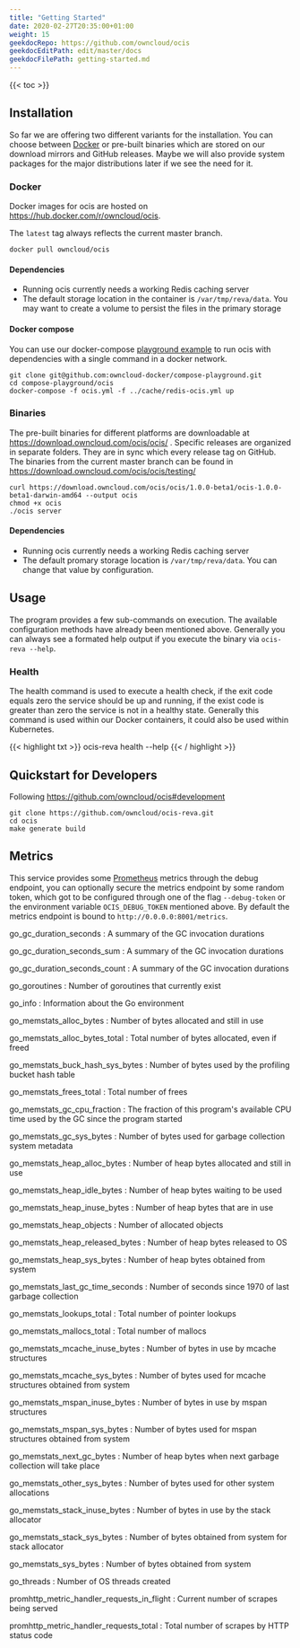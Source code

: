 ```yaml
---
title: "Getting Started"
date: 2020-02-27T20:35:00+01:00
weight: 15
geekdocRepo: https://github.com/owncloud/ocis
geekdocEditPath: edit/master/docs
geekdocFilePath: getting-started.md
---
```


{{< toc >}}

## Installation

So far we are offering two different variants for the installation. You can choose between [Docker](https://www.docker.com/) or pre-built binaries which are stored on our download mirrors and GitHub releases. Maybe we will also provide system packages for the major distributions later if we see the need for it.

### Docker

Docker images for ocis are hosted on https://hub.docker.com/r/owncloud/ocis.

The `latest` tag always reflects the current master branch.

```console
docker pull owncloud/ocis
```

#### Dependencies

- Running ocis currently needs a working Redis caching server
- The default storage location in the container is `/var/tmp/reva/data`. You may want to create a volume to persist the files in the primary storage

#### Docker compose

You can use our docker-compose [playground example](https://github.com/owncloud-docker/compose-playground/tree/master/ocis) to run ocis with dependencies with a single command in a docker network.

```console
git clone git@github.com:owncloud-docker/compose-playground.git
cd compose-playground/ocis
docker-compose -f ocis.yml -f ../cache/redis-ocis.yml up
```

### Binaries

The pre-built binaries for different platforms are downloadable at https://download.owncloud.com/ocis/ocis/ . Specific releases are organized in separate folders. They are in sync which every release tag on GitHub. The binaries from the current master branch can be found in https://download.owncloud.com/ocis/ocis/testing/

```console
curl https://download.owncloud.com/ocis/ocis/1.0.0-beta1/ocis-1.0.0-beta1-darwin-amd64 --output ocis
chmod +x ocis
./ocis server
```

#### Dependencies

- Running ocis currently needs a working Redis caching server
- The default promary storage location is `/var/tmp/reva/data`. You can change that value by configuration.

## Usage

The program provides a few sub-commands on execution. The available configuration methods have already been mentioned above. Generally you can always see a formated help output if you execute the binary via `ocis-reva --help`.

### Health

The health command is used to execute a health check, if the exit code equals zero the service should be up and running, if the exist code is greater than zero the service is not in a healthy state. Generally this command is used within our Docker containers, it could also be used within Kubernetes.

{{< highlight txt >}}
ocis-reva health --help
{{< / highlight >}}

## Quickstart for Developers

Following https://github.com/owncloud/ocis#development

```console
git clone https://github.com/owncloud/ocis-reva.git
cd ocis
make generate build
```

## Metrics

This service provides some [Prometheus](https://prometheus.io/) metrics through the debug endpoint, you can optionally secure the metrics endpoint by some random token, which got to be configured through one of the flag `--debug-token` or the environment variable `OCIS_DEBUG_TOKEN` mentioned above. By default the metrics endpoint is bound to `http://0.0.0.0:8001/metrics`.

go_gc_duration_seconds
: A summary of the GC invocation durations

go_gc_duration_seconds_sum
: A summary of the GC invocation durations

go_gc_duration_seconds_count
: A summary of the GC invocation durations

go_goroutines
: Number of goroutines that currently exist

go_info
: Information about the Go environment

go_memstats_alloc_bytes
: Number of bytes allocated and still in use

go_memstats_alloc_bytes_total
: Total number of bytes allocated, even if freed

go_memstats_buck_hash_sys_bytes
: Number of bytes used by the profiling bucket hash table

go_memstats_frees_total
: Total number of frees

go_memstats_gc_cpu_fraction
: The fraction of this program's available CPU time used by the GC since the program started

go_memstats_gc_sys_bytes
: Number of bytes used for garbage collection system metadata

go_memstats_heap_alloc_bytes
: Number of heap bytes allocated and still in use

go_memstats_heap_idle_bytes
: Number of heap bytes waiting to be used

go_memstats_heap_inuse_bytes
: Number of heap bytes that are in use

go_memstats_heap_objects
: Number of allocated objects

go_memstats_heap_released_bytes
: Number of heap bytes released to OS

go_memstats_heap_sys_bytes
: Number of heap bytes obtained from system

go_memstats_last_gc_time_seconds
: Number of seconds since 1970 of last garbage collection

go_memstats_lookups_total
: Total number of pointer lookups

go_memstats_mallocs_total
: Total number of mallocs

go_memstats_mcache_inuse_bytes
: Number of bytes in use by mcache structures

go_memstats_mcache_sys_bytes
: Number of bytes used for mcache structures obtained from system

go_memstats_mspan_inuse_bytes
: Number of bytes in use by mspan structures

go_memstats_mspan_sys_bytes
: Number of bytes used for mspan structures obtained from system

go_memstats_next_gc_bytes
: Number of heap bytes when next garbage collection will take place

go_memstats_other_sys_bytes
: Number of bytes used for other system allocations

go_memstats_stack_inuse_bytes
: Number of bytes in use by the stack allocator

go_memstats_stack_sys_bytes
: Number of bytes obtained from system for stack allocator

go_memstats_sys_bytes
: Number of bytes obtained from system

go_threads
: Number of OS threads created

promhttp_metric_handler_requests_in_flight
: Current number of scrapes being served

promhttp_metric_handler_requests_total
: Total number of scrapes by HTTP status code